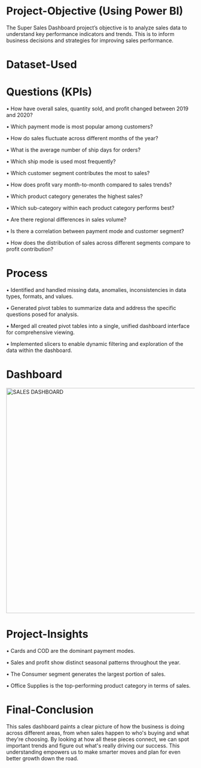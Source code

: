 # Project-Objective (Using Power BI)
The Super Sales Dashboard project’s objective is to analyze sales data to understand key performance indicators and trends. This is to inform business decisions and strategies for improving sales performance.

# Dataset-Used


# Questions (KPIs)
•	How have overall sales, quantity sold, and profit changed between 2019 and 2020? 

•	Which payment mode is most popular among customers? 

•	How do sales fluctuate across different months of the year? 

•	What is the average number of ship days for orders? 

•	Which ship mode is used most frequently? 

•	Which customer segment contributes the most to sales? 

•	How does profit vary month-to-month compared to sales trends? 

•	Which product category generates the highest sales? 

•	Which sub-category within each product category performs best? 

•	Are there regional differences in sales volume? 

•	Is there a correlation between payment mode and customer segment? 

•	How does the distribution of sales across different segments compare to profit contribution?

# Process
•	Identified and handled missing data, anomalies, inconsistencies in data types, formats, and values. 

•	Generated pivot tables to summarize data and address the specific questions posed for analysis. 

•	Merged all created pivot tables into a single, unified dashboard interface for comprehensive viewing. 

•	Implemented slicers to enable dynamic filtering and exploration of the data within the dashboard.

# Dashboard
<img width="601" alt="SALES DASHBOARD" src="https://github.com/user-attachments/assets/4e876206-bfc9-450f-a6d2-fc395f10fbe0" />

# Project-Insights
•	Cards and COD are the dominant payment modes. 

•	Sales and profit show distinct seasonal patterns throughout the year. 

•	The Consumer segment generates the largest portion of sales. 

•	Office Supplies is the top-performing product category in terms of sales.

# Final-Conclusion

This sales dashboard paints a clear picture of how the business is doing across different areas, from when sales happen to who's buying and what they're choosing. By looking at how all these pieces connect, we can spot important trends and figure out what's really driving our success. This understanding empowers us to make smarter moves and plan for even better growth down the road.








